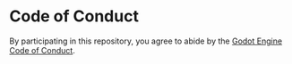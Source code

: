 # Code of Conduct

By participating in this repository, you agree to abide by the
[Godot Engine Code of Conduct](https://godotengine.org/code-of-conduct).